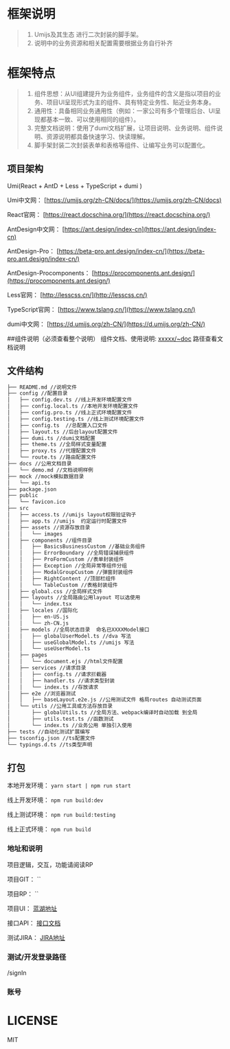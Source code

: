 # 框架说明
> 1. Umijs及其生态 进行二次封装的脚手架。
> 2. 说明中的业务资源和相关配置需要根据业务自行补齐

# 框架特点
> 1. 组件思想：从UI组建提升为业务组件，业务组件的含义是指以项目的业务、项目UI呈现形式为主的组件、具有特定业务性、贴近业务本身。
> 2. 通用性：具备相同业务通用性（例如：一家公司有多个管理后台、UI呈现都基本一致、可以使用相同的组件）。
> 3. 完整文档说明：使用了dumi文档扩展，让项目说明、业务说明、组件说明、资源说明都具备快速学习、快读理解。
> 4. 脚手架封装二次封装表单和表格等组件、让编写业务可以配置化。

## 项目架构

Umi(React + AntD + Less + TypeScript + dumi )

Umi中文网： [https://umijs.org/zh-CN/docs/](https://umijs.org/zh-CN/docs)

React官网： [https://react.docschina.org/](https://react.docschina.org/)

AntDesign中文网： [https://ant.design/index-cn](https://ant.design/index-cn)

AntDesign-Pro： [https://beta-pro.ant.design/index-cn/](https://beta-pro.ant.design/index-cn/)

AntDesign-Procomponents： [https://procomponents.ant.design/](https://procomponents.ant.design/)

Less官网： [http://lesscss.cn/](http://lesscss.cn/)

TypeScript官网： [https://www.tslang.cn/](https://www.tslang.cn/)

dumi中文网： [https://d.umijs.org/zh-CN/](https://d.umijs.org/zh-CN/)



##组件说明（必须查看整个说明）
组件文档、使用说明: [xxxxx/~doc](xxxxx/~doc)
路径查看文档说明

## 文件结构

```txt
├── README.md //说明文件
├── config //配置目录
│   ├── config.dev.ts //线上开发环境配置文件
│   ├── config.local.ts //本地开发环境配置文件
│   ├── config.pro.ts //线上正式环境配置文件
│   ├── config.testing.ts //线上测试环境配置文件
│   ├── config.ts  //总配置入口文件
│   ├── layout.ts //后台layout配置文件
│   ├── dumi.ts //dumi文档配置
│   ├── theme.ts //全局样式变量配置
│   ├── proxy.ts //代理配置文件
│   └── route.ts //路由配置文件
├── docs //公用文档目录
│   └── demo.md //文档说明样例
├── mock //mock模拟数据目录
│   └── api.ts 
├── package.json
├── public
│   └── favicon.ico
├── src
│   ├── access.ts //umijs layout权限验证钩子
│   ├── app.ts //umijs  约定运行时配置文件
│   ├── assets //资源存放目录
│   │   └── images
│   ├── components //组件目录
│   │   ├── BasicsBusinessCustom //基础业务组件
│   │   ├── ErrorBoundary //全局错误捕获组件
│   │   ├── ProFormCustom //表单封装组件
│   │   ├── Exception //全局异常等组件分组
│   │   ├── ModalGroupCustom //弹窗封装组件
│   │   ├── RightContent //顶部栏组件
│   │   └── TableCustom //表格封装组件
│   ├── global.css //全局样式文件
│   ├── layouts //全局路由公用layout 可以选使用
│   │   └── index.tsx
│   ├── locales //国际化
│   │   ├── en-US.js
│   │   └── zh-CN.js
│   ├── models //全局状态目录  命名已XXXXModel接口
│   │   ├── globalUserModel.ts //dva 写法
│   │   ├── useGlobalModel.ts //umijs 写法
│   │   └── useUserModel.ts
│   ├── pages
│   │   └── document.ejs //html文件配置
│   ├── services //请求目录
│   │   ├── config.ts //请求拦截器
│   │   ├── handler.ts //请求类型封装
│   │   └── index.ts //存放请求
│   ├── e2e //浏览器测试
│   │   ├── baseLayout.e2e.js //公用测试文件 格局routes 自动测试页面
│   └── utils //公用工具或方法存放目录
│       ├── globalUtils.ts //全局方法、webpack编译时自动加载 到全局
│       ├── utils.test.ts //函数测试
│       └── index.ts //业务公用 单独引入使用
├── tests //自动化测试扩展编写
├── tsconfig.json //ts配置文件
└── typings.d.ts //ts类型声明
```

## 打包


本地开发环境： `yarn start | npm run start`

线上开发环境： `npm run build:dev`

线上测试环境： `npm run build:testing`

线上正式环境： `npm run build`


### 地址和说明


项目逻辑，交互，功能请阅读RP

项目GIT： ``

项目RP： ``

项目UI： [蓝湖地址]()

接口API： [接口文档]()

测试JIRA： [JIRA地址]()



### 测试/开发登录路径


/signIn



### 账号


# LICENSE
MIT